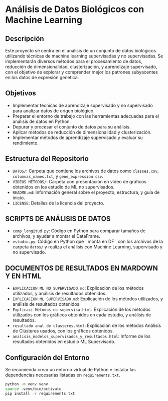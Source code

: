 # Análisis de Datos Biológicos con Machine Learning

## Descripción
Este proyecto se centra en el análisis de un conjunto de datos biológicos utilizando técnicas de machine learning supervisadas y no supervisadas. Se implementarán diversos métodos para el procesamiento de datos, reducción de dimensionalidad, clusterización, y aprendizaje supervisado, con el objetivo de explorar y comprender mejor los patrones subyacentes en los datos de expresión genética.

## Objetivos
- Implementar técnicas de aprendizaje supervisado y no supervisado para analizar datos de origen biológico.
- Preparar el entorno de trabajo con las herramientas adecuadas para el análisis de datos en Python.
- Depurar y procesar el conjunto de datos para su análisis.
- Aplicar métodos de reducción de dimensionalidad y clusterización.
- Implementar métodos de aprendizaje supervisado y evaluar su rendimiento.

## Estructura del Repositorio

- `DATOS/`: Carpeta que contiene los archivos de datos como `classes.csv`, `columnas_names.txt`, y `gene_expression.csv`.
- `VIDEOS MÉTODOS/`: Carpeta con presentación en vídeo de gráficos obtenidos en los estudio de ML no supervisados.
- `README.md`: Información general sobre el proyecto, estructura, y guía de inicio.
- `LICENSE`: Detalles de la licencia del proyecto.

## SCRIPTS DE ANÁLISIS DE DATOS

- `comp_longitud.py`: Código en Python para comparar tamaños de archivos, y ayudar a montar el DataFrame.
- `estudio.py`: Código en Python que ¨monta en DF¨ con los archivos de la carpeta `datos/` y realiza el análisis con Machine Learning, supervisado y no supervisado.


## DOCUMENTOS DE RESULTADOS EN MARDOWN Y EN HTML
- `EXPLICACION ML NO SUPERVISADO.md`: Explicación de los métodos utilizados, y análisis de resultados obtenidos.
- `EXPLICACION ML SUPERVISADO.md`: Explicación de los métodos utilizados, y análisis de resultados obtenidos.
- `Explicaci Métodos no supervisa.html`: Explicación de los métodos utilizados con los gráficos obtenidos en cada estudio, y análisis de resultados.
- `resultado anal de clusteres.html`: Explicación de los métodos Análisis de Clústeres usados, con los gráficos obtenidos.
- `analisis_modelos_supervisados_y_resultados.html`: Informe de los resultados obtenidos en estudio ML Supervisado.

## Configuración del Entorno
Se recomienda crear un entorno virtual de Python e instalar las dependencias necesarias listadas en `requirements.txt`.

```bash
python -m venv venv
source .venv/bin/activate
pip install -r requirements.txt
